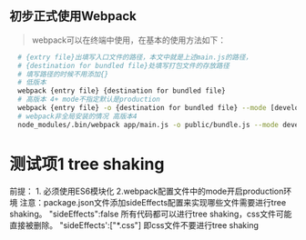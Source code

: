 ## 初步正式使用Webpack 
> webpack可以在终端中使用，在基本的使用方法如下：
```bash
  # {extry file}出填写入口文件的路径，本文中就是上述main.js的路径，
  # {destination for bundled file}处填写打包文件的存放路径
  # 填写路径的时候不用添加{}
  # 低版本
  webpack {entry file} {destination for bundled file}
  # 高版本 4+ mode不指定默认是production
  webpack {entry file} -o {destination for bundled file} --mode [development|production|none]
  # webpack非全局安装的情况 高版本4
  node_modules/.bin/webpack app/main.js -o public/bundle.js --mode development
```

# 测试项1 tree shaking
前提： 1. 必须使用ES6模块化 2.webpack配置文件中的mode开启production环境
注意：package.json文件添加sideEffects配置来实现哪些文件需要进行tree shaking。
"sideEffects":false 所有代码都可以进行tree shaking，css文件可能直接被删除。
"sideEffects':["*.css"] 即css文件不要进行tree shaking
